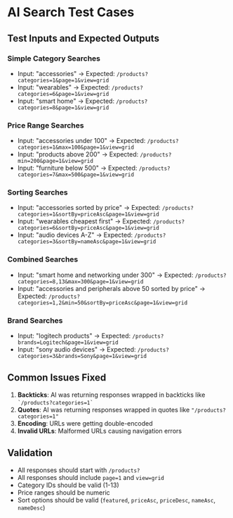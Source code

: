 # AI Search Test Cases

## Test Inputs and Expected Outputs

### Simple Category Searches
- Input: "accessories" → Expected: `/products?categories=1&page=1&view=grid`
- Input: "wearables" → Expected: `/products?categories=6&page=1&view=grid`
- Input: "smart home" → Expected: `/products?categories=8&page=1&view=grid`

### Price Range Searches
- Input: "accessories under 100" → Expected: `/products?categories=1&max=100&page=1&view=grid`
- Input: "products above 200" → Expected: `/products?min=200&page=1&view=grid`
- Input: "furniture below 500" → Expected: `/products?categories=7&max=500&page=1&view=grid`

### Sorting Searches
- Input: "accessories sorted by price" → Expected: `/products?categories=1&sortBy=priceAsc&page=1&view=grid`
- Input: "wearables cheapest first" → Expected: `/products?categories=6&sortBy=priceAsc&page=1&view=grid`
- Input: "audio devices A-Z" → Expected: `/products?categories=3&sortBy=nameAsc&page=1&view=grid`

### Combined Searches
- Input: "smart home and networking under 300" → Expected: `/products?categories=8,13&max=300&page=1&view=grid`
- Input: "accessories and peripherals above 50 sorted by price" → Expected: `/products?categories=1,2&min=50&sortBy=priceAsc&page=1&view=grid`

### Brand Searches
- Input: "logitech products" → Expected: `/products?brands=Logitech&page=1&view=grid`
- Input: "sony audio devices" → Expected: `/products?categories=3&brands=Sony&page=1&view=grid`

## Common Issues Fixed
1. **Backticks**: AI was returning responses wrapped in backticks like `` `/products?categories=1` ``
2. **Quotes**: AI was returning responses wrapped in quotes like `"/products?categories=1"`
3. **Encoding**: URLs were getting double-encoded
4. **Invalid URLs**: Malformed URLs causing navigation errors

## Validation
- All responses should start with `/products?`
- All responses should include `page=1` and `view=grid`
- Category IDs should be valid (1-13)
- Price ranges should be numeric
- Sort options should be valid (`featured`, `priceAsc`, `priceDesc`, `nameAsc`, `nameDesc`) 